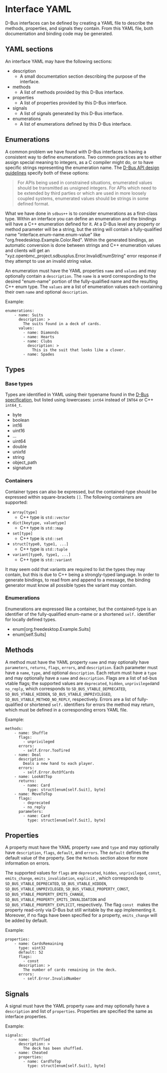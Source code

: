 # Interface YAML

D-Bus interfaces can be defined by creating a YAML file to describe the
methods, properties, and signals they contain.  From this YAML file,
both documentation and binding code may be generated.

## YAML sections

An interface YAML may have the following sections:

* description
    - A small documentation section describing the purpose of the
      interface.
* methods
    - A list of methods provided by this D-Bus interface.
* properties
    - A list of properties provided by this D-Bus interface.
* signals
    - A list of signals generated by this D-Bus interface.
* enumerations
    - A list of enumerations defined by this D-Bus interface.

## Enumerations

A common problem we have found with D-Bus interfaces is having a consistent
way to define enumerations.  Two common practices are to either assign
special meaning to integers, as a C compiler might do, or to have specific
strings representing the enumeration name.  The [D-Bus API design guidelines](https://dbus.freedesktop.org/doc/dbus-api-design.html)
specify both of these options:

> For APIs being used in constrained situations, enumerated values should be
> transmitted as unsigned integers. For APIs which need to be extended by
> third parties or which are used in more loosely coupled systems, enumerated
> values should be strings in some defined format.

What we have done in `sdbus++` is to consider enumerations as a first-class
type.  Within an interface you can define an enumeration and the bindings
will have a C++ enumeration defined for it.  At a D-Bus level any property or
method parameter will be a string, but the string will contain a
fully-qualified name "interface.enum-name.enum-value" like
"org.freedesktop.Example.Color.Red".  Within the generated bindings, an
automatic conversion is done between strings and C++ enumeration values and
clients will get an "xyz.openbmc_project.sdbusplus.Error.InvalidEnumString"
error response if they attempt to use an invalid string value.

An enumeration must have the YAML properties `name` and `values` and may
optionally contain a `description`.  The `name` is a word corresponding to
the desired "enum-name" portion of the fully-qualified name and the resulting
C++ enum type.  The `values` are a list of enumeration values each containing
their own `name` and optional `description`.

Example:
```
enumerations:
    - name: Suits
      description: >
        The suits found in a deck of cards.
      values:
        - name: Diamonds
        - name: Hearts
        - name: Clubs
          description: >
            This is the suit that looks like a clover.
        - name: Spades
```

## Types

### Base types
Types are identified in YAML using their typename found in the
[D-Bus specification](https://dbus.freedesktop.org/doc/dbus-specification.html),
but listed using lowercases: `int64` instead of `INT64` or C++ `int64_t`.

* byte
* boolean
* int16
* uint16
* ...
* uint64
* double
* unixfd
* string
* object_path
* signature

### Containers
Container types can also be expressed, but the contained-type should be
expressed within square-brackets `[]`.  The following containers are supported:

* `array[type]`
    - C++ type is `std::vector`
* `dict[keytype, valuetype]`
    - C++ type is `std::map`
* `set[type]`
    - C++ type is `std::set`
* `struct[type0, type1, ...]`
    - C++ type is `std::tuple`
* `variant[type0, type1, ...]`
    - C++ type is `std::variant`

It may seem odd that variants are required to list the types they may contain,
but this is due to C++ being a strongly-typed language.  In order to generate
bindings, to read from and append to a message, the binding generator must
know all possible types the variant may contain.

### Enumerations
Enumerations are expressed like a container, but the contained-type is an
identifier of the fully-qualified enum-name or a shortened `self.` identifier
for locally defined types.

* enum[org.freedesktop.Example.Suits]
* enum[self.Suits]

## Methods

A method must have the YAML property `name` and may optionally have
`parameters`, `returns`, `flags`, `errors`, and `description`. Each parameter
must have a `name`, `type`, and optional `description`. Each return must have a
`type` and may optionally have a `name` and `description`. Flags are a list of
sd-bus vtable flags; the supported values are `deprecated`, `hidden`,
`unprivileged`and `no_reply`, which corresponds to `SD_BUS_VTABLE_DEPRECATED`,
`SD_BUS_VTABLE_HIDDEN`, `SD_BUS_VTABLE_UNPRIVILEGED`,
`SD_BUS_VTABLE_METHOD_NO_REPLY`, respectively. Errors are a list of
fully-qualified or shortened `self.` identifiers for errors the method may
return, which must be defined in a corresponding errors YAML file.

Example:
```
methods:
    - name: Shuffle
      flags:
        - unprivileged
      errors:
        - self.Error.TooTired
    - name: Deal
      description: >
        Deals a new hand to each player.
      errors:
        - self.Error.OutOfCards
    - name: LookAtTop
      returns:
        - name: Card
          type: struct[enum[self.Suit], byte]
    - name: MoveToTop
      flags:
        - deprecated
        - no_reply
      parameters:
        - name: Card
          type: struct[enum[self.Suit], byte]
```

## Properties

A property must have the YAML property `name` and `type` and may optionally have
`description`, `flags`, `default`, and `errors`. The `default` defines the
default value of the property. See the `Methods` section above for more
information on errors.

The supported values for `flags` are `deprecated`, `hidden`, `unprivileged`,
`const`, `emits_change`, `emits_invalidation`, `explicit` , which corresponds to
`SD_BUS_VTABLE_DEPRECATED`, `SD_BUS_VTABLE_HIDDEN`,
`SD_BUS_VTABLE_UNPRIVILEGED`, `SD_BUS_VTABLE_PROPERTY_CONST`,
`SD_BUS_VTABLE_PROPERTY_EMITS_CHANGE`,
`SD_BUS_VTABLE_PROPERTY_EMITS_INVALIDATION` and
`SD_BUS_VTABLE_PROPERTY_EXPLICIT`, respectively.  The flag `const ` makes the
property read-only via D-Bus but still writable by the app implementing
it. Moreover, if no flags have been specified for a property, `emits_change`
will be added by default.

Example:
```
properties:
    - name: CardsRemaining
      type: uint32
      default: 52
      flags:
        - const
      description: >
        The number of cards remaining in the deck.
      errors:
        - self.Error.InvalidNumber
```

## Signals

A signal must have the YAML property `name` and may optionally have a
`description` and list of `properties`.  Properties are specified the same
as interface properties.

Example:
```
signals:
    - name: Shuffled
      description: >
        The deck has been shuffled.
    - name: Cheated
      properties:
        - name: CardToTop
          type: struct[enum[self.Suit], byte]
```
